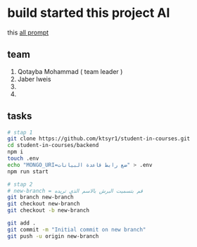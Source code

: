 # build started this project AI

this [all prompt](Ai-prompt.md)

## team

1. Qotayba Mohammad ( team leader )
2. Jaber lweis
3. 
4. 

## tasks

```bash
# stap 1
git clone https://github.com/ktsyr1/student-in-courses.git
cd student-in-courses/backend
npm i
touch .env
echo "MONGO_URI=ضع رابط قاعدة البيانات" > .env
npm run start

# stap 2
# new-branch = قم بتسميت البرش بالاسم الذي تريده 
git branch new-branch 
git checkout new-branch 
git checkout -b new-branch

git add .
git commit -m "Initial commit on new branch"
git push -u origin new-branch


```
 